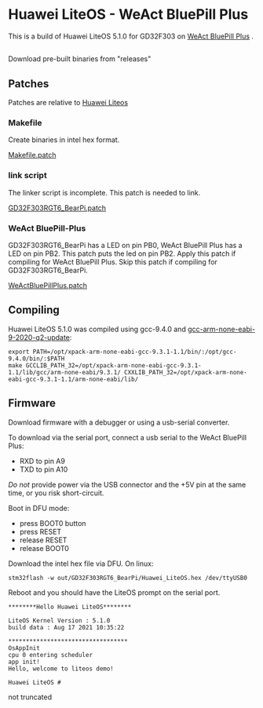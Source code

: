 # Huawei LiteOS - WeAct BluePill Plus

This is a build of Huawei LiteOS 5.1.0 for GD32F303 on [WeAct BluePill Plus](https://github.com/weacttc/bluepill-plus) .

##

Download pre-built binaries from "releases"

## Patches

Patches are relative to  [Huawei Liteos](https://gitee.com/LiteOS/LiteOS)

### Makefile
Create binaries in intel hex format.

[Makefile.patch](Makefile.patch)

### link script
The linker script is incomplete. This patch is needed to link.

[GD32F303RGT6_BearPi.patch](GD32F303RGT6_BearPi.patch)

### WeAct BluePill-Plus

GD32F303RGT6_BearPi has a LED on pin PB0, WeAct BluePill Plus has a LED on pin PB2. This patch puts the led on pin PB2. Apply this patch if compiling for WeAct BluePill Plus. Skip this patch if compiling for GD32F303RGT6_BearPi.

[WeActBluePillPlus.patch](WeActBluePillPlus.patch)

## Compiling

Huawei LiteOS 5.1.0 was compiled using gcc-9.4.0 and [gcc-arm-none-eabi-9-2020-q2-update](https://developer.arm.com/tools-and-software/open-source-software/developer-tools/gnu-toolchain/gnu-rm/downloads/9-2020-q2-update):

```
export PATH=/opt/xpack-arm-none-eabi-gcc-9.3.1-1.1/bin/:/opt/gcc-9.4.0/bin/:$PATH
make GCCLIB_PATH_32=/opt/xpack-arm-none-eabi-gcc-9.3.1-1.1/lib/gcc/arm-none-eabi/9.3.1/ CXXLIB_PATH_32=/opt/xpack-arm-none-eabi-gcc-9.3.1-1.1/arm-none-eabi/lib/
```

## Firmware
Download firmware with a debugger or using a usb-serial converter.

To download via the serial port, connect a usb serial to the WeAct BluePill Plus:

- RXD to pin A9
- TXD to pin A10

*Do not* provide power via the USB connector and the +5V pin at the same time, or you risk short-circuit.

Boot in DFU mode:

- press BOOT0 button
- press RESET
- release RESET
- release BOOT0 

Download the intel hex file via DFU. On linux:

``stm32flash -w out/GD32F303RGT6_BearPi/Huawei_LiteOS.hex /dev/ttyUSB0``

Reboot and you should have the LiteOS prompt on the serial port.

```
********Hello Huawei LiteOS********

LiteOS Kernel Version : 5.1.0
build data : Aug 17 2021 10:35:22

**********************************
OsAppInit
cpu 0 entering scheduler
app init!
Hello, welcome to liteos demo!

Huawei LiteOS # 
```

not truncated